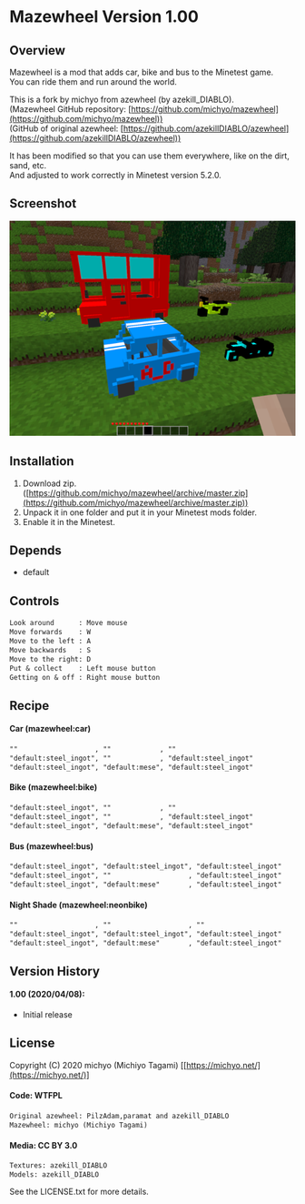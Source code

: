 Mazewheel Version 1.00
======================

Overview
--------

Mazewheel is a mod that adds car, bike and bus to the Minetest game.  
You can ride them and run around the world.  

This is a fork by michyo from azewheel (by azekill_DIABLO).  
(Mazewheel GitHub repository: [https://github.com/michyo/mazewheel](https://github.com/michyo/mazewheel))  
(GitHub of original azewheel: [https://github.com/azekillDIABLO/azewheel](https://github.com/azekillDIABLO/azewheel))  

It has been modified so that you can use them everywhere, like on the dirt, sand, etc.  
And adjusted to work correctly in Minetest version 5.2.0.  

Screenshot
----------

![Screenshot](./screenshot.png)

Installation
------------

1. Download zip. ([https://github.com/michyo/mazewheel/archive/master.zip](https://github.com/michyo/mazewheel/archive/master.zip))  
2. Unpack it in one folder and put it in your Minetest mods folder.  
3. Enable it in the Minetest.  

Depends
-------

* default

Controls
--------

    Look around      : Move mouse  
    Move forwards    : W  
    Move to the left : A  
    Move backwards   : S  
    Move to the right: D  
    Put & collect    : Left mouse button  
    Getting on & off : Right mouse button  

Recipe
------

#### Car (mazewheel:car)

    ""                   , ""            , ""  
    "default:steel_ingot", ""            , "default:steel_ingot"  
    "default:steel_ingot", "default:mese", "default:steel_ingot"  

#### Bike (mazewheel:bike)

    "default:steel_ingot", ""            , ""  
    "default:steel_ingot", ""            , "default:steel_ingot"  
    "default:steel_ingot", "default:mese", "default:steel_ingot"  

#### Bus (mazewheel:bus)

    "default:steel_ingot", "default:steel_ingot", "default:steel_ingot"  
    "default:steel_ingot", ""                   , "default:steel_ingot"  
    "default:steel_ingot", "default:mese"       , "default:steel_ingot"  

#### Night Shade (mazewheel:neonbike)

    ""                   , ""                   , ""  
    "default:steel_ingot", "default:steel_ingot", "default:steel_ingot"  
    "default:steel_ingot", "default:mese"       , "default:steel_ingot"  

Version History
---------------

#### 1.00 (2020/04/08):

* Initial release

License
-------

Copyright (C) 2020 michyo (Michiyo Tagami) [[https://michyo.net/](https://michyo.net/)]  

#### Code: WTFPL

    Original azewheel: PilzAdam,paramat and azekill_DIABLO  
    Mazewheel: michyo (Michiyo Tagami)  

#### Media: CC BY 3.0

    Textures: azekill_DIABLO  
    Models: azekill_DIABLO  

See the LICENSE.txt for more details.  
